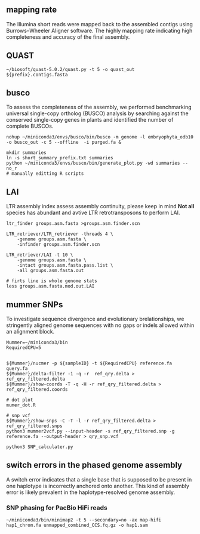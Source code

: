 ## mapping rate

The Illumina short reads were mapped back to the assembled contigs using Burrows–Wheeler Aligner software. The highly mapping rate indicating high completeness and accuracy of the final assembly.


## QUAST

```
~/biosoft/quast-5.0.2/quast.py -t 5 -o quast_out ${prefix}.contigs.fasta
```

## busco

To assess the completeness of the assembly, we performed benchmarking universal single-copy ortholog (BUSCO) analysis by searching against the conserved single-copy
genes in plants and identified the number of complete BUSCOs.

```
nohup ~/miniconda3/envs/busco/bin/busco -m genome -l embryophyta_odb10 -o busco_out -c 5 --offline  -i purged.fa &

mkdir summaries
ln -s short_summary_prefix.txt summaries
python ~/miniconda3/envs/busco/bin/generate_plot.py -wd summaries --no_r
# manually editting R scripts
```
## LAI 

LTR assembly index assess assembly continuity, please keep in mind **Not all** species has abundant and avtive LTR retrotransposons to perform LAI. 

```
ltr_finder groups.asm.fasta >groups.asm.finder.scn
				
LTR_retriever/LTR_retriever -threads 4 \
	-genome groups.asm.fasta \
	-infinder groups.asm.finder.scn

LTR_retriever/LAI -t 10 \
	-genome groups.asm.fasta \
	-intact groups.asm.fasta.pass.list \
	-all groups.asm.fasta.out

# firts line is whole genome stats
less groups.asm.fasta.mod.out.LAI
```

## mummer SNPs
To investigate sequence divergence and evolutionary brelationships, we stringently aligned genome sequences with no gaps or indels allowed within an alignment block.

```
Mummer=~/miniconda3/bin
RequiredCPU=5


${Mummer}/nucmer -p ${sampleID} -t ${RequiredCPU} reference.fa query.fa
${Mummer}/delta-filter -1 -q -r  ref_qry.delta > ref_qry_filtered.delta
${Mummer}/show-coords -T -q -H -r ref_qry_filtered.delta > ref_qry_filtered.coords

# dot plot
mumer_dot.R

# snp vcf
${Mummer}/show-snps -C -T -l -r ref_qry_filtered.delta > ref_qry_filtered.snps
python3 mummer2vcf.py --input-header -s ref_qry_filtered.snp -g reference.fa --output-header > qry_snp.vcf

python3 SNP_calculater.py 
```



## switch errors in the phased genome assembly

A switch error indicates that a single base that is supposed to be present in one haplotype is incorrectly anchored onto another. This kind of assembly error is likely prevalent in the haplotype-resolved genome assembly.

### SNP phasing for PacBio HiFi reads

```
~/miniconda3/bin/minimap2 -t 5 --secondary=no -ax map-hifi hap1_chrom.fa unmapped_combined_CCS.fq.gz -o hap1.sam 

```
